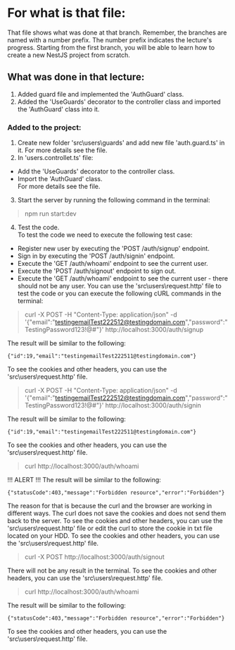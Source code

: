 # For what is that file:  
That file shows what was done at that branch. Remember, the branches are named with a number prefix. The number prefix indicates the lecture's progress. Starting from the first branch, you will be able to learn how to create a new NestJS project from scratch.  

## What was done in that lecture:  
1. Added guard file and implemented the 'AuthGuard' class.
2. Added the 'UseGuards' decorator to the controller class and imported the 'AuthGuard' class into it.

### Added to the project:  
1. Create new folder 'src\users\guards' and add new file 'auth.guard.ts' in it. For more details see the file.  
2. In 'users.controllet.ts' file:  
- Add the 'UseGuards' decorator to the controller class.  
- Import the 'AuthGuard' class.  
For more details see the file.  
3. Start the server by running the following command in the terminal:
> npm run start:dev

4. Test the code.  
To test the code we need to execute the following test case:
- Register new user by executing the 'POST /auth/signup' endpoint.
- Sign in by executing the 'POST /auth/signin' endpoint.
- Execute the 'GET /auth/whoami' endpoint to see the current user.
- Execute the 'POST /auth/signout' endpoint to sign out.
- Execute the 'GET /auth/whoami' endpoint to see the current user - there should not be any user.
You can use the 'src\users\request.http' file to test the code or you can execute the following cURL commands in the terminal:
> curl -X POST -H "Content-Type: application/json" -d '{"email":"testingemailTest222512@testingdomain.com","password":"TestingPassword123!@#"}' http://localhost:3000/auth/signup

The result will be similar to the following:
```
{"id":19,"email":"testingemailTest222511@testingdomain.com"}
```
To see the cookies and other headers, you can use the 'src\users\request.http' file.

> curl -X POST -H "Content-Type: application/json" -d '{"email":"testingemailTest222512@testingdomain.com","password":"TestingPassword123!@#"}' http://localhost:3000/auth/signin

The result will be similar to the following:
```
{"id":19,"email":"testingemailTest222511@testingdomain.com"}
```
To see the cookies and other headers, you can use the 'src\users\request.http' file.

> curl http://localhost:3000/auth/whoami

!!! ALERT !!! The result will be similar to the following:
```
{"statusCode":403,"message":"Forbidden resource","error":"Forbidden"}
```
The reason for that is because the curl and the browser are working in different ways. The curl does not save the cookies and does not send them back to the server. To see the cookies and other headers, you can use the 'src\users\request.http' file or edit the curl to store the cookie in txt file located on your HDD.
To see the cookies and other headers, you can use the 'src\users\request.http' file.

> curl -X POST http://localhost:3000/auth/signout

There will not be any result in the terminal. To see the cookies and other headers, you can use the 'src\users\request.http' file.

> curl http://localhost:3000/auth/whoami

The result will be similar to the following:
```
{"statusCode":403,"message":"Forbidden resource","error":"Forbidden"}
```
To see the cookies and other headers, you can use the 'src\users\request.http' file.
